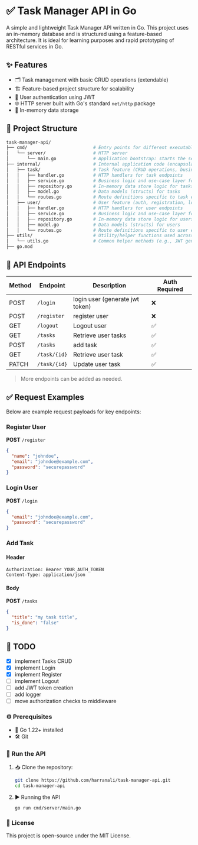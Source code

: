 # ✅ Task Manager API in Go
A simple and lightweight Task Manager API written in Go. This project uses an in-memory database and is structured using a feature-based architecture. It is ideal for learning purposes and rapid prototyping of RESTful services in Go.

## ✨ Features

- 🗂️ Task management with basic CRUD operations (extendable)
- 🏗️ Feature-based project structure for scalability
- 🔐 User authentication using JWT
- 🌐 HTTP server built with Go's standard `net/http` package
- 💾 In-memory data storage

## 🧱 Project Structure
```bash
task-manager-api/
├── cmd/                         # Entry points for different executables
│   └── server/                  # HTTP server 
│       └── main.go              # Application bootstrap: starts the server and loads routes
├── internal/                    # Internal application code (encapsulated, not imported elsewhere)
│   ├── task/                    # Task feature (CRUD operations, business logic, routing)
│   │   ├── handler.go           # HTTP handlers for task endpoints
│   │   ├── service.go           # Business logic and use-case layer for tasks
│   │   ├── repository.go        # In-memory data store logic for tasks
│   │   ├── model.go             # Data models (structs) for tasks
│   │   └── routes.go            # Route definitions specific to task endpoints
│   ├── user/                    # User feature (auth, registration, login)
│   │   ├── handler.go           # HTTP handlers for user endpoints
│   │   ├── service.go           # Business logic and use-case layer for users
│   │   ├── repository.go        # In-memory data store logic for users
│   │   ├── model.go             # Data models (structs) for users
│   │   └── routes.go            # Route definitions specific to user endpoints
├── utils/                       # Utility/helper functions used across the app
│   └── utils.go                 # Common helper methods (e.g., JWT generation, validation)
├── go.mod    
```

## 📡 API Endpoints

| Method | Endpoint        | Description                           | Auth Required |
|--------|-----------------|---------------------------------------|---------------|
| POST   | `/login`        | login user (generate jwt token)       | ❌            |
| POST   | `/register`     | register user                         | ❌            |
| GET    | `/logout`       | Logout user                           | ✅            |
| GET    | `/tasks`        | Retrieve user tasks                   | ✅            |
| POST   | `/tasks`        | add task                              | ✅            |
| GET    | `/task/{id}`    | Retrieve user task                    | ✅            |
| PATCH  | `/task/{id}`    | Update user task                      | ✅            |

> More endpoints can be added as needed.

## ✅ Request Examples
Below are example request payloads for key endpoints:

### Register User  
**POST** `/register`  
```json
{
  "name": "johndoe",
  "email": "johndoe@example.com",
  "password": "securepassword"
}
```
### Login User  
**POST** `/login`  
```json
{
  "email": "johndoe@example.com",
  "password": "securepassword"
}
```
### Add Task
#### Header 
```http
Authorization: Bearer YOUR_AUTH_TOKEN
Content-Type: application/json
```
#### Body
**POST** `/tasks`  
```json
{
  "title": "my task title",
  "is_done": "false"
}
```

## 📝 TODO
- [x] implement Tasks CRUD
- [x] implement Login
- [x] implement Register
- [ ] implement Logout
- [ ] add JWT token creation
- [ ] add logger
- [ ] move authorization checks to middleware

### ⚙️ Prerequisites
- 🧰 Go 1.22+ installed  
- 🛠️ Git

### 🚀 Run the API
1. 📥 Clone the repository:
   ```bash
   git clone https://github.com/harranali/task-manager-api.git
   cd task-manager-api
   ```
2. ▶️ Running the API
   ```
   go run cmd/server/main.go
   ```

### 📄 License
This project is open-source under the MIT License.
